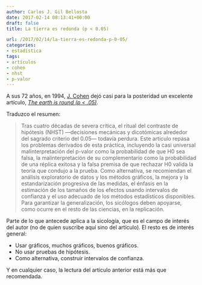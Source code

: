 ```yaml
---
author: Carlos J. Gil Bellosta
date: 2017-02-14 08:13:41+00:00
draft: false
title: La tierra es redonda (p < 0.05)

url: /2017/02/14/la-tierra-es-redonda-p-0-05/
categories:
- estadística
tags:
- artículos
- cohen
- nhst
- p-valor
---
```


A sus 72 años, en 1994, [J. Cohen](https://en.wikipedia.org/wiki/Jacob_Cohen_(statistician)) dejó casi para la posteridad un excelente artículo, [_The earth is round (p < .05)_](http://www.ics.uci.edu/~sternh/courses/210/cohen94_pval.pdf).

Traduzco el resumen:

>Tras cuatro décadas de severa crítica, el ritual del contraste de hipótesis (NHST) —decisiones mecánicas y dicotómicas alrededor del sagrado criterio del 0.05— todavía perdura. Este artículo repasa los problemas derivados de esta práctica, incluyendo la casi universal malinterpretación del p-valor como la probabilidad de que H0 sea falsa, la malinterpretación de su complementario como la probabilidad de una réplica exitosa y la falsa premisa de que rechazar H0 valida la teoría que condujo a la prueba. Como alternativa, se recomiendan el análisis exploratorio de datos y los métodos gráficos, la mejora y la estandarización progresiva de las medidas, el énfasis en la estimación de los tamaños de los efectos usando intervalos de confianza y el uso adecuado de los métodos estadísticos disponibles. Para garantizar la generalización, los sicólogos deben apoyarse, como ocurre en el resto de las ciencias, en la replicación.

Parte de lo que antecede aplica a la sicología, que es el campo de interés del autor (no de quien suscribe aquí sino del artículo). El resto es de interés general:

* Usar gráficos, muchos gráficos, buenos gráficos.
* No usar pruebas de hipótesis.
* Como alternativa, construir intervalos de confianza.

Y en cualquier caso, la lectura del artículo anterior está más que recomendada.

